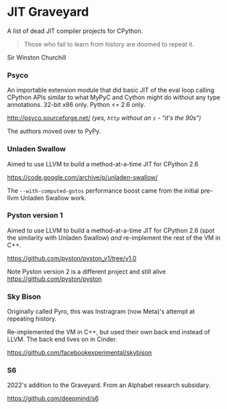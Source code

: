 # JIT Graveyard
A list of dead JIT compiler projects for CPython.

> Those who fail to learn from history are doomed to repeat it.

  Sir Winston Churchill

### Psyco

An importable extension module that did basic JIT of the eval loop calling CPython
APIs similar to what MyPyC and Cython might do without any type annotations. 32-bit
x86 only. Python <= 2.6 only.

http://psyco.sourceforge.net/ _(yes, `http` without an `s` - "it's the 90s")_

The authors moved over to PyPy.

### Unladen Swallow

Aimed to use LLVM to build a method-at-a-time JIT for CPython 2.6

https://code.google.com/archive/p/unladen-swallow/

The `--with-computed-gotos` performance boost came from the initial pre-llvm Unladen Swallow work.

### Pyston version 1

Aimed to use LLVM to build a method-at-a-time JIT for CPython 2.6 (spot the similarity with Unladen Swallow)
*and* re-implement the rest of the VM in C++.

https://github.com/pyston/pyston_v1/tree/v1.0

Note Pyston version 2 is a different project and still alive
https://github.com/pyston/pyston

### Sky Bison

Originally called Pyro, this was Instragram (now Meta)'s attempt at repeating history.

Re-implemented the VM in C++, but used their own back end instead of LLVM.
The back end lives on in Cinder.

https://github.com/facebookexperimental/skybison

### S6

2022's addition to the Graveyard. From an Alphabet research subsidary.

https://github.com/deepmind/s6


